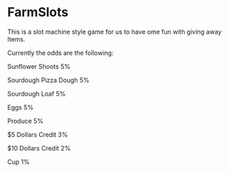# FarmSlots

This is a slot machine style game for us to have ome fun with giving away Items.

Currently the odds are the following:


Sunflower Shoots        5% 

Sourdough Pizza Dough   5%

Sourdough Loaf          5%

Eggs                    5%

Produce                 5%

$5 Dollars Credit       3%

$10 Dollars Credit      2%

Cup                     1%
